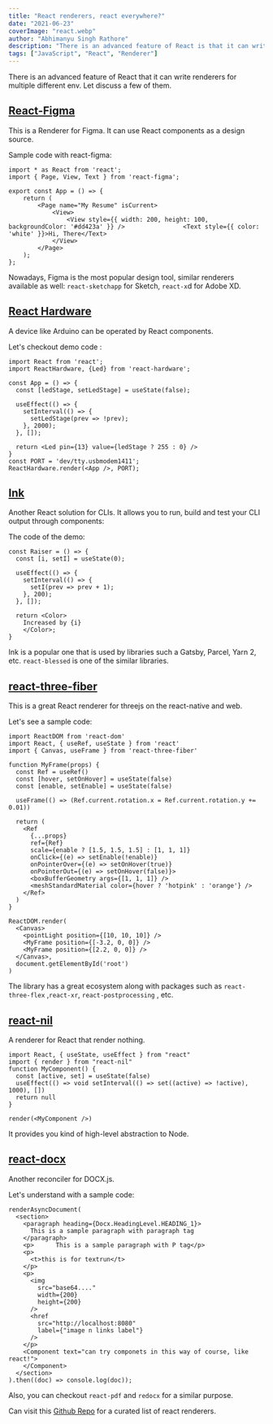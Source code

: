 ```yaml
---
title: "React renderers, react everywhere?"
date: "2021-06-23"
coverImage: "react.webp"
author: "Abhimanyu Singh Rathore"
description: "There is an advanced feature of React is that it can write renderers for multiple different env."
tags: ["JavaScript", "React", "Renderer"]
---
```



There is an advanced feature of React that it can write renderers for multiple different env. Let discuss a few of them.


## [React-Figma](https://github.com/react-figma/react-figma "React-Figma")

This is a Renderer for Figma. It can use React components as a design source.


Sample code with react-figma:

```JS
import * as React from 'react';
import { Page, View, Text } from 'react-figma';

export const App = () => {
    return (
        <Page name="My Resume" isCurrent>
            <View>
                <View style={{ width: 200, height: 100, backgroundColor: '#dd423a' }} />                <Text style={{ color: 'white' }}>Hi, There</Text>
            </View>
        </Page>
    );
};
```

Nowadays, Figma is the most popular design tool,  similar renderers available as well: `react-sketchapp` for Sketch, `react-x`d for Adobe XD.

## [React Hardware](https://github.com/iamdustan/react-hardware "React Hardware")

A device like Arduino can be operated by React components. 


Let's checkout demo code :

```JS
import React from 'react';
import ReactHardware, {Led} from 'react-hardware';

const App = () => {
  const [ledStage, setLedStage] = useState(false);

  useEffect(() => {
    setInterval(() => {
      setLedStage(prev => !prev);
    }, 2000);
  }, []);

  return <Led pin={13} value={ledStage ? 255 : 0} />
}
const PORT = 'dev/tty.usbmodem1411';
ReactHardware.render(<App />, PORT);
```

## [Ink](https://github.com/vadimdemedes/ink "Ink")

Another React solution for CLIs. It allows you to run, build and test your CLI output through components:


The code of the demo:

```JS
const Raiser = () => {
  const [i, setI] = useState(0);

  useEffect(() => {
    setInterval(() => {
      setI(prev => prev + 1);
    }, 200);
  }, []);

  return <Color>
    Increased by {i} 
	</Color>;
}
```

Ink is a popular one that is used by libraries such a Gatsby, Parcel, Yarn 2, etc.
`react-blessed` is one of the similar libraries.


##  [react-three-fiber](https://github.com/pmndrs/react-three-fiber "react-three-fiber")

This is a great  React renderer for threejs on the react-native and web.

Let's see a sample code:

```JS
import ReactDOM from 'react-dom'
import React, { useRef, useState } from 'react'
import { Canvas, useFrame } from 'react-three-fiber'

function MyFrame(props) {
  const Ref = useRef()
  const [hover, setOnHover] = useState(false)
  const [enable, setEnable] = useState(false)

  useFrame(() => (Ref.current.rotation.x = Ref.current.rotation.y += 0.01))

  return (
    <Ref
      {...props}
      ref={Ref}
      scale={enable ? [1.5, 1.5, 1.5] : [1, 1, 1]}
      onClick={(e) => setEnable(!enable)}
      onPointerOver={(e) => setOnHover(true)}
      onPointerOut={(e) => setOnHover(false)}>
      <boxBufferGeometry args={[1, 1, 1]} />
      <meshStandardMaterial color={hover ? 'hotpink' : 'orange'} />
    </Ref>
  )
}

ReactDOM.render(
  <Canvas>
    <pointLight position={[10, 10, 10]} />
    <MyFrame position={[-3.2, 0, 0]} />
    <MyFrame position={[2.2, 0, 0]} />
  </Canvas>,
  document.getElementById('root')
)
```

The library has a great ecosystem along with packages such as `react-three-flex` ,`react-xr`, `react-postprocessing` , etc.

## [react-nil](https://github.com/pmndrs/react-nil "react-nil")

A renderer for React that render nothing.

```JS
import React, { useState, useEffect } from "react"
import { render } from "react-nil"
function MyComponent() {
  const [active, set] = useState(false)
  useEffect(() => void setInterval(() => set((active) => !active), 1000), [])
  return null
}

render(<MyComponent />)
```

It provides you kind of high-level abstraction to Node.

##  [react-docx](https://github.com/Jeday/react-docx "react-docx")
Another reconciler for DOCX.js. 

Let's understand with a sample code:

```JS
renderAsyncDocument(
  <section>
    <paragraph heading={Docx.HeadingLevel.HEADING_1}>
      This is a sample paragraph with paragraph tag
    </paragraph>
    <p>      This is a sample paragraph with P tag</p>
    <p>
      <t>this is for textrun</t>
    </p>
    <p>
      <img
        src="base64...."
        width={200}
        height={200}
      />
      <href
        src="http://localhost:8080"
        label={"image n links label"}
      />
    </p>
    <Component text="can try componets in this way of course, like react!">
    </Component>
  </section>
).then((doc) => console.log(doc));
```
Also, you can checkout  `react-pdf` and `redocx` for a similar purpose.

Can visit this [Github Repo](https://github.com/chentsulin/awesome-react-renderer "Github Repo") for a curated list of react renderers.

 
